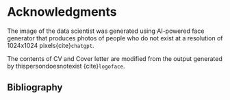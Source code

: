 # Acknowledgments

The image of the data scientist was generated using AI-powered face generator that produces photos of people who do not exist at a resolution of 1024x1024 pixels{cite}`chatgpt`.

The contents of CV and Cover letter are modified from the output generated by thispersondoesnotexist {cite}`logoface`.

## Bibliography

```{bibliography}
```